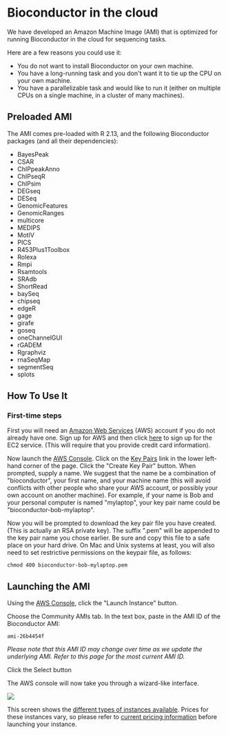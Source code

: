 # Bioconductor in the cloud

We have developed an Amazon Machine Image (AMI) that is optimized for running Bioconductor in the cloud for sequencing tasks.

Here are a few reasons you could use it:

* You do not want to install Bioconductor on your own machine.
* You have a long-running task and you don't want it to tie up the CPU on your own machine.
* You have a parallelizable task and would like to run it (either on multiple CPUs on a single machine, in a cluster of many machines).

## Preloaded AMI

The AMI comes pre-loaded with R 2.13, and the following Bioconductor packages (and all their dependencies):

<ul class="inline_list">
	<li>BayesPeak</li>
	<li>CSAR</li>
	<li>ChIPpeakAnno</li>
	<li>ChIPseqR</li>
	<li>ChIPsim</li>
	<li>DEGseq</li>
	<li>DESeq</li>
	<li>GenomicFeatures</li>
	<li>GenomicRanges</li>
	<li>multicore</li>
	<li>MEDIPS</li>
	<li>MotIV</li>
	<li>PICS</li>
	<li>R453Plus1Toolbox</li>
	<li>Rolexa</li>
	<li>Rmpi</li>
	<li>Rsamtools</li>
	<li>SRAdb</li>
	<li>ShortRead</li>
	<li>baySeq</li>
	<li>chipseq</li>
	<li>edgeR</li>
	<li>gage</li>
	<li>girafe</li>
	<li>goseq</li>
	<li>oneChannelGUI</li>
	<li>rGADEM</li>
	<li>Rgraphviz</li>
	<li>rnaSeqMap</li>
	<li>segmentSeq</li>
	<li>splots</li>
</ul>

## How To Use It

### First-time steps

First you will need an [Amazon Web Services](http://aws.amazon.com/) (AWS) account if you do not already have one. Sign up for AWS and then click [here](http://aws-portal.amazon.com/gp/aws/developer/subscription/index.html?productCode=AmazonEC2) to sign up for the EC2 service. (This will require that you provide credit card information).

Now launch the [AWS Console](https://console.aws.amazon.com/ec2/home). 
Click on the [Key Pairs](https://console.aws.amazon.com/ec2/home#s=KeyPairs)
link in the lower left-hand corner of the page. Click the "Create Key Pair" button. When prompted, supply a name.
We suggest that the name be a combination of "bioconductor", your first name, and your machine name
(this will avoid conflicts with other people who share your AWS account, or possibly your own account on another machine).
For example, if your name is Bob and your personal computer is named "mylaptop", your key pair name could be "bioconductor-bob-mylaptop".

Now you will be prompted to download the key pair file you have created. (This is actually an RSA private key).
The suffix ".pem" will be appended to the key pair name you chose earlier.
Be sure and copy this file to a safe place on your hard drive. On Mac and Unix systems at least, you will also need to set
restrictive permissions on the keypair file, as follows:

	chmod 400 bioconductor-bob-mylaptop.pem

## Launching the AMI

Using the [AWS Console](https://console.aws.amazon.com/ec2/home), click the "Launch Instance" button.

Choose the Community AMIs tab. In the text box, paste in the AMI ID of the Bioconductor AMI:

	ami-26b4454f

*Please note that this AMI ID may change over time as we update the underlying AMI. Refer to this page for the most
current AMI ID.*

Click the Select button

The AWS console will now take you through a wizard-like interface. 

<img src="/images/ami/wizard1.jpg" border="0"/>

This screen shows the [different types of instances available](http://aws.amazon.com/ec2/instance-types/). Prices for these
instances vary, so please refer to [current pricing information](http://aws.amazon.com/ec2/pricing/) before launching your 
instance.

